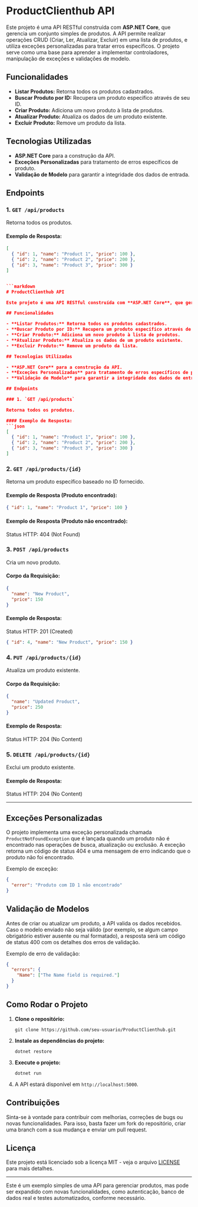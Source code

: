 # ProductClienthub API

Este projeto é uma API RESTful construída com **ASP.NET Core**, que gerencia um conjunto simples de produtos. A API permite realizar operações CRUD (Criar, Ler, Atualizar, Excluir) em uma lista de produtos, e utiliza exceções personalizadas para tratar erros específicos. O projeto serve como uma base para aprender a implementar controladores, manipulação de exceções e validações de modelo.

## Funcionalidades

- **Listar Produtos:** Retorna todos os produtos cadastrados.
- **Buscar Produto por ID:** Recupera um produto específico através de seu ID.
- **Criar Produto:** Adiciona um novo produto à lista de produtos.
- **Atualizar Produto:** Atualiza os dados de um produto existente.
- **Excluir Produto:** Remove um produto da lista.

## Tecnologias Utilizadas

- **ASP.NET Core** para a construção da API.
- **Exceções Personalizadas** para tratamento de erros específicos de produto.
- **Validação de Modelo** para garantir a integridade dos dados de entrada.

## Endpoints

### 1. `GET /api/products`

Retorna todos os produtos.

#### Exemplo de Resposta:
```json
[
  { "id": 1, "name": "Product 1", "price": 100 },
  { "id": 2, "name": "Product 2", "price": 200 },
  { "id": 3, "name": "Product 3", "price": 300 }
]


```markdown
# ProductClienthub API

Este projeto é uma API RESTful construída com **ASP.NET Core**, que gerencia um conjunto simples de produtos. A API permite realizar operações CRUD (Criar, Ler, Atualizar, Excluir) em uma lista de produtos, e utiliza exceções personalizadas para tratar erros específicos. O projeto serve como uma base para aprender a implementar controladores, manipulação de exceções e validações de modelo.

## Funcionalidades

- **Listar Produtos:** Retorna todos os produtos cadastrados.
- **Buscar Produto por ID:** Recupera um produto específico através de seu ID.
- **Criar Produto:** Adiciona um novo produto à lista de produtos.
- **Atualizar Produto:** Atualiza os dados de um produto existente.
- **Excluir Produto:** Remove um produto da lista.

## Tecnologias Utilizadas

- **ASP.NET Core** para a construção da API.
- **Exceções Personalizadas** para tratamento de erros específicos de produto.
- **Validação de Modelo** para garantir a integridade dos dados de entrada.

## Endpoints

### 1. `GET /api/products`

Retorna todos os produtos.

#### Exemplo de Resposta:
```json
[
  { "id": 1, "name": "Product 1", "price": 100 },
  { "id": 2, "name": "Product 2", "price": 200 },
  { "id": 3, "name": "Product 3", "price": 300 }
]
```

### 2. `GET /api/products/{id}`

Retorna um produto específico baseado no ID fornecido.

#### Exemplo de Resposta (Produto encontrado):
```json
{ "id": 1, "name": "Product 1", "price": 100 }
```

#### Exemplo de Resposta (Produto não encontrado):
Status HTTP: 404 (Not Found)

### 3. `POST /api/products`

Cria um novo produto.

#### Corpo da Requisição:
```json
{
  "name": "New Product",
  "price": 150
}
```

#### Exemplo de Resposta:
Status HTTP: 201 (Created)

```json
{ "id": 4, "name": "New Product", "price": 150 }
```

### 4. `PUT /api/products/{id}`

Atualiza um produto existente.

#### Corpo da Requisição:
```json
{
  "name": "Updated Product",
  "price": 250
}
```

#### Exemplo de Resposta:
Status HTTP: 204 (No Content)

### 5. `DELETE /api/products/{id}`

Exclui um produto existente.

#### Exemplo de Resposta:
Status HTTP: 204 (No Content)

---

## Exceções Personalizadas

O projeto implementa uma exceção personalizada chamada `ProductNotFoundException` que é lançada quando um produto não é encontrado nas operações de busca, atualização ou exclusão. A exceção retorna um código de status 404 e uma mensagem de erro indicando que o produto não foi encontrado.

Exemplo de exceção:
```json
{
  "error": "Produto com ID 1 não encontrado"
}
```

## Validação de Modelos

Antes de criar ou atualizar um produto, a API valida os dados recebidos. Caso o modelo enviado não seja válido (por exemplo, se algum campo obrigatório estiver ausente ou mal formatado), a resposta será um código de status 400 com os detalhes dos erros de validação.

Exemplo de erro de validação:
```json
{
  "errors": {
    "Name": ["The Name field is required."]
  }
}
```

## Como Rodar o Projeto

1. **Clone o repositório:**
   ```
   git clone https://github.com/seu-usuario/ProductClienthub.git
   ```

2. **Instale as dependências do projeto:**
   ```
   dotnet restore
   ```

3. **Execute o projeto:**
   ```
   dotnet run
   ```

4. A API estará disponível em `http://localhost:5000`.

## Contribuições

Sinta-se à vontade para contribuir com melhorias, correções de bugs ou novas funcionalidades. Para isso, basta fazer um fork do repositório, criar uma branch com a sua mudança e enviar um pull request.

## Licença

Este projeto está licenciado sob a licença MIT - veja o arquivo [LICENSE](LICENSE) para mais detalhes.

---

Este é um exemplo simples de uma API para gerenciar produtos, mas pode ser expandido com novas funcionalidades, como autenticação, banco de dados real e testes automatizados, conforme necessário.
```

